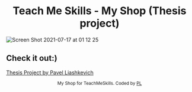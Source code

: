 <h1 align="center">Teach Me Skills - My Shop (Thesis project)</h1>

![Screen Shot 2021-07-17 at 01 12 25](https://user-images.githubusercontent.com/75558987/126013329-a5659460-789b-4638-b240-f3291c8d4a5c.png)



## Check it out:) ##
[Thesis Project by Pavel Liashkevich](https://449345ee.teach-me-skills-thesis-project-my-shop.pages.dev)

<div align="center">
<sub>My Shop for TeachMeSkills. Coded by 
  <a href="https://github.com/PavelLiashkevich">PL</a>
  </a>
</div>



